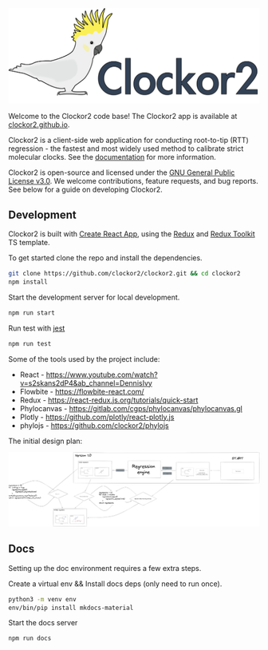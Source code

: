 ![](public/logo-with-text.png)

Welcome to the Clockor2 code base! The Clockor2 app is available at [clockor2.github.io](https://clockor2.github.io/). 

Clockor2 is a client-side web application for conducting root-to-tip (RTT) regression - the fastest and most widely used method to calibrate strict molecular clocks. See the [documentation](https://clockor2.github.io/clockor2) for more information.

Clockor2 is open-source and licensed under the [GNU General Public License v3.0](https://github.com/clockor2/clockor2/blob/main/LICENSE). We welcome contributions, feature requests, and bug reports. See below for a guide on developing Clockor2.  

## Development

Clockor2 is built with [Create React App](https://github.com/facebook/create-react-app), using the [Redux](https://redux.js.org/) and [Redux Toolkit](https://redux-toolkit.js.org/) TS template. 

To get started clone the repo and install the dependencies.

```bash
git clone https://github.com/clockor2/clockor2.git && cd clockor2
npm install
```

Start the development server for local development.

```bash
npm run start
```

Run test with [jest](https://jestjs.io/) 

```bash
npm run test
```

Some of the tools used by the project include:

- React - https://www.youtube.com/watch?v=s2skans2dP4&ab_channel=DennisIvy  
- Flowbite - https://flowbite-react.com/
- Redux - https://react-redux.js.org/tutorials/quick-start  
- Phylocanvas - https://gitlab.com/cgps/phylocanvas/phylocanvas.gl  
- Plotly - https://github.com/plotly/react-plotly.js
- phylojs - https://github.com/clockor2/phylojs

The initial design plan:

![](docs/images/design-plan.png)

## Docs 

Setting up the doc environment requires a few extra steps. 

Create a virtual env && Install docs deps (only need to run once).

```bash
python3 -m venv env
env/bin/pip install mkdocs-material
```

Start the docs server

```bash
npm run docs
```
